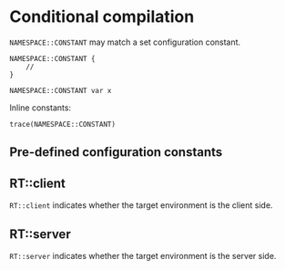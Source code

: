 # Conditional compilation

`NAMESPACE::CONSTANT` may match a set configuration constant.

```
NAMESPACE::CONSTANT {
    //
}

NAMESPACE::CONSTANT var x
```

Inline constants:

```
trace(NAMESPACE::CONSTANT)
```

## Pre-defined configuration constants

## RT::client

`RT::client` indicates whether the target environment is the client side.

## RT::server

`RT::server` indicates whether the target environment is the server side.